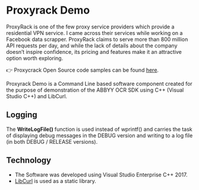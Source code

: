 # Proxyrack Demo
ProxyRack is one of the few proxy service providers which provide a residential VPN service. 
I came across their services while working on a Facebook data scrapper. 
ProxyRack claims to serve more than 800 million API requests per day, and while the lack of details about the company doesn’t inspire confidence, its pricing and features make it an attractive option worth exploring.

:point_right: Proxycrack Open Source code samples can be found [here](https://github.com/proxyrackdev/API-Examples).

Proxyrack Demo is a Command Line based software component created for the purpose of demonstration of the ABBYY OCR SDK using C++ (Visual Studio C++) and LibCurl.
 
## Logging
The **WriteLogFile()** function is used instead of wprintf() and carries the task of displaying debug messages in the DEBUG version and writing to a log file (in both DEBUG / RELEASE versions). 

## Technology
-	The Software was developed using Visual Studio Enterprise C++ 2017.
-	[LibCurl](https://curl.se/libcurl/) is used as a static library.

